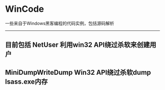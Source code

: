 # WinCode
一些来自于Windows黑客编程的代码实例，包括源码解析

----
目前包括
NetUser 利用win32 API绕过杀软来创建用户
--
MiniDumpWriteDump Win32 API绕过杀软dump lsass.exe内存
--
